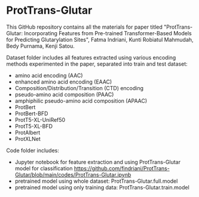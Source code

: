 # ProtTrans-Glutar

This GitHub repository contains all the materials for paper titled "ProtTrans-Glutar: Incorporating Features from Pre-trained Transformer-Based Models for Predicting Glutarylation Sites", Fatma Indriani, Kunti Robiatul Mahmudah, Bedy Purnama, Kenji Satou.

Dataset folder includes all features extracted using various encoding methods experimented in the paper, separated into train and test dataset:
- amino acid encoding (AAC)
- enhanced amino acid encoding (EAAC)
- Composition/Distribution/Transition (CTD) encoding
- pseudo-amino acid composition (PAAC)
- amphiphilic pseudo-amino acid composition (APAAC)
- ProtBert
- ProtBert-BFD
- ProtT5-XL-UniRef50
- ProtT5-XL-BFD
- ProtAlbert
- ProtXLNet

Code folder includes:
- Jupyter notebook for feature extraction and using ProtTrans-Glutar model for classification https://github.com/findriani/ProtTrans-Glutar/blob/main/codes/ProtTrans-Glutar.ipynb
- pretrained model using whole dataset: ProtTrans-Glutar.full.model
- pretrained model using only training data: ProtTrans-Glutar.train.model
